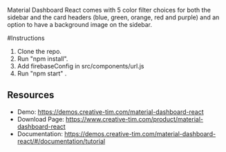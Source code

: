 

Material Dashboard React comes with 5 color filter choices for both the sidebar and the card headers (blue, green, orange, red and purple) and an option to have a background image on the sidebar.

#Instructions

1. Clone the repo.
2. Run "npm install".
3. Add firebaseConfig in src/components/url.js
4. Run "npm start" .


## Resources
- Demo: https://demos.creative-tim.com/material-dashboard-react
- Download Page: https://www.creative-tim.com/product/material-dashboard-react
- Documentation: https://demos.creative-tim.com/material-dashboard-react/#/documentation/tutorial




